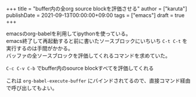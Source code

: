+++
title = "buffer内の全org source blockを評価させる"
author = ["karuta"]
publishDate = 2021-09-13T00:00:00+09:00
tags = ["emacs"]
draft = true
+++

emacsのorg-babelを利用してipythonを使っている。  
emacs終了して再起動すると前に書いたソースブロックにいちいち `C-t C-t` を実行するのは手間がかかる。  
バッファの全ソースブロックを評価してくれるコマンドを求めていた。  

<!--more-->  

`C-c C-v C-b` でbuffer内のsource blockすべてを評価してくれる  

これは `org-babel-execute-buffer` にバインドされてるので、直接コマンド経由で呼び出してもよい。

